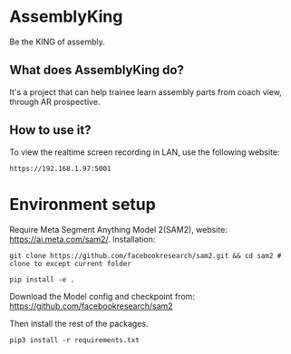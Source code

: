# AssemblyKing
Be the KING of assembly.

## What does AssemblyKing do?

It's a project that can help trainee learn assembly parts from coach view, through AR prospective.

## How to use it?

To view the realtime screen recording in LAN, use the following website:

```
https://192.168.1.97:5001
```
# Environment setup

Require Meta Segment Anything Model 2(SAM2), website: https://ai.meta.com/sam2/. Installation:
```
git clone https://github.com/facebookresearch/sam2.git && cd sam2 # clone to except current folder

pip install -e .
```

Download the Model config and checkpoint from: https://github.com/facebookresearch/sam2

Then install the rest of the packages.
```
pip3 install -r requirements.txt
```
